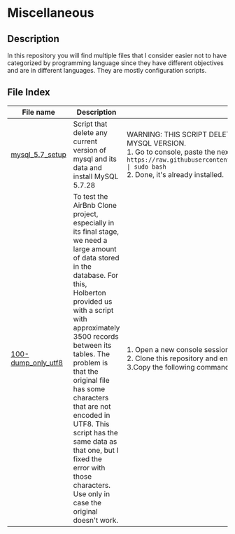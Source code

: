 # Miscellaneous

## Description

In this repository you will find multiple files that I consider easier not to have categorized by programming language since they have different objectives and are in different languages. They are mostly configuration scripts.

## File Index
|File name              |Description              |Instructions                |
|-----------------------|-------------------------|----------------------------|
|[mysql_5.7_setup](mysql_5.7_setup)|Script that delete any current version of mysql and its data and install MySQL 5.7.28|WARNING: THIS SCRIPT DELETES ANY FILE OR CONFIGURATION OF YOUR CURRENT MYSQL VERSION.<br>1. Go to console, paste the next command and press enter: `wget -O - https://raw.githubusercontent.com/akegiraldo/Miscellaneous/master/mysql_5.7_setup \| sudo bash`<br>2. Done, it's already installed.|
|[100-dump_only_utf8](100-dump_only_utf8.sql)|To test the AirBnb Clone project, especially in its final stage, we need a large amount of data stored in the database. For this, Holberton provided us with a script with approximately 3500 records between its tables. The problem is that the original file has some characters that are not encoded in UTF8. This script has the same data as that one, but I fixed the error with those characters. Use only in case the original doesn't work.|1. Open a new console session.<br>2. Clone this repository and enter the resulting folder.<br>3.Copy the following command and press enter: `echo 100-dump_only_utf8.sql | mysql -u root -p` insert the password you created for the root user and press enter again. WARNING: This script deletes the current database with that name and all its records.<br>4. If everything went well, you already have the database, the user and all the information created.<br>|
